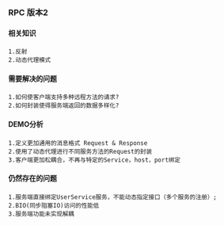 ### RPC 版本2
#### 相关知识
    1.反射
    2.动态代理模式
#### 需要解决的问题
    1.如何使客户端支持多种远程方法的请求?
    2.如何封装使得服务端返回的数据多样化?
#### DEMO分析
    1.定义更加通用的消息格式 Request & Response
    2.使用了动态代理进行不同服务方法的Request的封装
    3.客户端更加松耦合，不再与特定的Service，host，port绑定
#### 仍然存在的问题
    1.服务端直接绑定UserService服务，不能动态指定接口（多个服务的注册）;
    2.BIO(同步阻塞IO)访问的性能低
    3.服务端功能未实现解耦